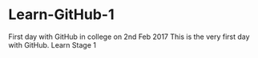 # Learn-GitHub-1
First day with GitHub in college on 2nd Feb 2017
This is the very first day with GitHub. Learn Stage 1

